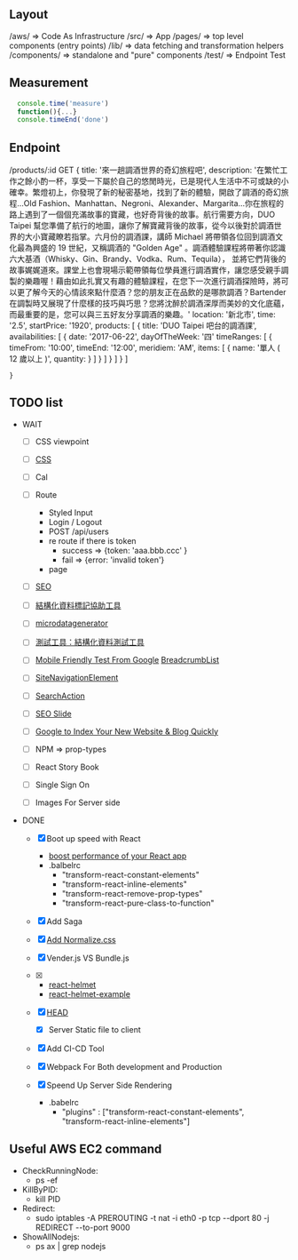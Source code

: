 ## Layout
  /aws/             => Code As Infrastructure
  /src/             => App
      /pages/       => top level components (entry points)
      /lib/         => data fetching and transformation helpers
      /components/  => standalone and "pure" components
  /test/            => Endpoint Test    

## Measurement
```javascript
  console.time('measure')
  function(){...}
  console.timeEnd('done')
```

## Endpoint
  /products/:id
    GET
    {
      title: '來一趟調酒世界的奇幻旅程吧',
      description: '在繁忙工作之餘小酌一杯，享受一下屬於自己的悠閒時光，已是現代人生活中不可或缺的小確幸。繁燈初上，你發現了新的秘密基地，找到了新的體驗，開啟了調酒的奇幻旅程…Old Fashion、Manhattan、Negroni、Alexander、Margarita…你在旅程的路上遇到了一個個充滿故事的寶藏，也好奇背後的故事。航行需要方向，DUO Taipei 幫您準備了航行的地圖，讓你了解寶藏背後的故事，從今以後對於調酒世界的大小寶藏瞭若指掌。六月份的調酒課，講師 Michael 將帶領各位回到調酒文化最為興盛的 19 世紀，又稱調酒的 "Golden Age" 。調酒體驗課程將帶著你認識六大基酒（Whisky、Gin、Brandy、Vodka、Rum、Tequila）， 並將它們背後的故事娓娓道來。課堂上也會現場示範帶領每位學員進行調酒實作，讓您感受親手調製的樂趣喔！藉由如此扎實又有趣的體驗課程，在您下一次進行調酒探險時，將可以更了解今天的心情該來點什麼酒？您的朋友正在品飲的是哪款調酒？Bartender 在調製時又展現了什麼樣的技巧與巧思？您將沈醉於調酒深厚而美妙的文化底蘊，而最重要的是，您可以與三五好友分享調酒的樂趣。'
      location: '新北市',
      time:  '2.5',
      startPrice: '1920',
      products: [
        {
          title: 'DUO Taipei 吧台的調酒課',
          availabilities: [
            {
              date: '2017-06-22',
              dayOfTheWeek: '四'
              timeRanges: [
                {
                  timeFrom: '10:00',
                  timeEnd: '12:00',
                  meridiem: 'AM',
                  items: [
                    {
                      name: '單人 ( 12 歲以上 )',
                      quantity:
                    }
                  ]
                }
              ]
            }
          ]
        }
      ]



    }



## TODO list
  - WAIT
    - [ ] CSS viewpoint
    - [ ] [CSS](https://kknews.cc/tech/lzvr55e.html)
    - [ ] Cal
    - [ ] Route
      - Styled Input
      - Login / Logout
      - POST /api/users
      - re route if there is token
        - success => {token: 'aaa.bbb.ccc' }
        - fail    => {error: 'invalid token'}
      - page
    - [ ] [SEO](http://schema.org/)
    - [ ] [結構化資料標記協助工具](https://www.google.com/webmasters/markup-helper/u/0/)
    - [ ] [microdatagenerator](http://www.microdatagenerator.com/get-started/)
    - [ ] [測試工具：結構化資料測試工具](https://search.google.com/structured-data/testing-tool/u/0/)
    - [ ] [Mobile Friendly Test From Google](https://search.google.com/test/mobile-friendly) [BreadcrumbList](https://developers.google.com/search/docs/guides/enhance-site#enable-breadcrumbs)
    - [ ] [SiteNavigationElement](https://schema.org/SiteNavigationElement)
    - [ ] [SearchAction](https://schema.org/SearchAction)
    - [ ] [SEO Slide](https://drive.google.com/file/d/0B8AejH5fMRCJR284bTZObi10aFk/view)
    - [ ] [Google to Index Your New Website & Blog Quickly](https://blog.kissmetrics.com/get-google-to-index/)


    - [ ] NPM => prop-types
    - [ ] React Story Book
    - [ ] Single Sign On
    - [ ] Images For Server side

  - DONE
    - [X] Boot up speed with React
      - [boost performance of your React app](https://www.youtube.com/watch?v=7lbhI80e-LA)
      - .balbelrc
        - "transform-react-constant-elements"
        - "transform-react-inline-elements"
        - "transform-react-remove-prop-types"
        - "transform-react-pure-class-to-function"
    - [X] Add Saga
    - [X] [Add Normalize.css](https://necolas.github.io/normalize.css/)
    - [X] Vender.js VS Bundle.js
    - [X]
      - [react-helmet](https://github.com/nfl/react-helmet)
      - [react-helmet-example](https://github.com/mattdennewitz/react-helmet-example/blob/master/components/About.js)

    - [X] [HEAD](https://github.com/nfl/react-helmet)
      - [X] Server Static file to client
    - [X] Add CI-CD Tool
    - [X] Webpack For Both development and Production
    - [X] Speend Up Server Side Rendering
      - .babelrc
        - "plugins" : ["transform-react-constant-elements", "transform-react-inline-elements"]

## Useful AWS EC2 command
  - CheckRunningNode:
    - ps -ef
  - KillByPID:
    - kill PID
  - Redirect:
    - sudo iptables -A PREROUTING -t nat -i eth0 -p tcp --dport 80 -j REDIRECT --to-port 9000
  - ShowAllNodejs:
    - ps ax | grep nodejs
